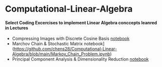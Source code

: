 # Computational-Linear-Algebra

#### Select Coding Excercises to implement Linear Algebra conccepts leanred in Lectures

- Compressing Images with Discrete Cosine Basis [notebook](https://github.com/chens28/Computational-Linear-Algebra/blob/main/DCT_Image_Compression.ipynb)
- Marchov Chain & Stochastic Matrix notebook](https://github.com/chens28/Computational-Linear-Algebra/blob/main/Markov_Chain_Problem.ipynb)
- Principal Component Analysis & Dimensionality Reduction [notebook](https://github.com/chens28/Computational-Linear-Algebra/blob/main/PCA_Mysterious_Data.ipynb)
